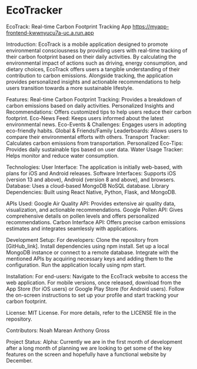 # EcoTracker
EcoTrack: Real-time Carbon Footprint Tracking App
https://myapp-frontend-kwwnyucu7a-uc.a.run.app

Introduction:
EcoTrack is a mobile application designed to promote environmental consciousness by providing users with real-time tracking of their carbon footprint based on their daily activities. By calculating the environmental impact of actions such as driving, energy consumption, and dietary choices, EcoTrack offers users a tangible understanding of their contribution to carbon emissions. Alongside tracking, the application provides personalized insights and actionable recommendations to help users transition towards a more sustainable lifestyle.


Features:
Real-time Carbon Footprint Tracking: Provides a breakdown of carbon emissions based on daily activities.
Personalized Insights and Recommendations: Offers customized tips to help users reduce their carbon footprint.
Eco-News Feed: Keeps users informed about the latest environmental news.
Eco-Events & Challenges: Engages users in adopting eco-friendly habits.
Global & Friends/Family Leaderboards: Allows users to compare their environmental efforts with others.
Transport Tracker: Calculates carbon emissions from transportation.
Personalized Eco-Tips: Provides daily sustainable tips based on user data.
Water Usage Tracker: Helps monitor and reduce water consumption.


Technologies:
User Interface: The application is initially web-based, with plans for iOS and Android releases.
Software Interfaces: Supports iOS (version 13 and above), Android (version 8 and above), and browsers.
Database: Uses a cloud-based MongoDB NoSQL database.
Library Dependencies: Built using React Native, Python, Flask, and MongoDB.


APIs Used:
Google Air Quality API: Provides extensive air quality data, visualization, and actionable recommendations.
Google Pollen API: Gives comprehensive details on pollen levels and offers personalized recommendations.
Carbon Interface API: Offers precise carbon emissions estimates and integrates seamlessly with applications.


Development Setup:
For developers:
Clone the repository from [GitHub_link].
Install dependencies using npm install.
Set up a local MongoDB instance or connect to a remote database.
Integrate with the mentioned APIs by acquiring necessary keys and adding them to the configuration.
Run the application locally using npm start.


Installation:
For end-users:
Navigate to the EcoTrack website to access the web application.
For mobile versions, once released, download from the App Store (for iOS users) or Google Play Store (for Android users).
Follow the on-screen instructions to set up your profile and start tracking your carbon footprint.

License:
MIT License. For more details, refer to the LICENSE file in the repository.

Contributors:
Noah Marean
Anthony Gross


Project Status:
Alpha: Currently we are in the first month of development after a long month of planning we are looking to get some of the key features on the screen and hopefully have a functional website by December.
